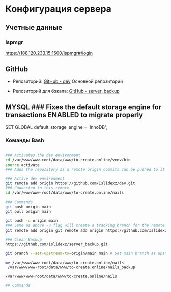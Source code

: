 # Конфигурация сервера

## Учетные данные

### Ispmgr
https://188.120.233.15:1500/ispmgr#/login



## GitHub
- Репозиторий: [GitHub - dev](https://github.com/Islidexz/dev.git) Основной репозиторий

- Репозиторий для бэкапа: [GitHub - server_backup](https://github.com/Islidexz/server_backup)


## MYSQL ### Fixes the default storage engine for transactions ENABLED to migrate properly
SET GLOBAL default_storage_engine = 'InnoDB';

### Команды Bash
```bash

### Activates the dev environment
cd /var/www/www-root/data/www/to-create.online/venv/bin 
source activate 
### Adds the repository as a remote origin commits can be pushed to it later

### Active dev environment
git remote add origin https://github.com/Islidexz/dev.git
### Connected to this remote
cd /var/www/www-root/data/www/to-create.online/nails

### Commands 
git push origin main
git pull origin main
 
git push -u origin main
### Same as above -u flag will create a tracking branch for the remote branch
git remote add origin git remote add origin https://github.com/Islidexz/dev.git

### Clean Backup
https://github.com/Islidexz/server_backup.git

git branch --set-upstream-to=origin/main main # Set main branch as upstream looking for changes from main

mv /var/www/www-root/data/www/to-create.online/nails
 /var/www/www-root/data/www/to-create.online/nails_backup

/var/www/www-root/data/www/to-create.online/nails

## Commands